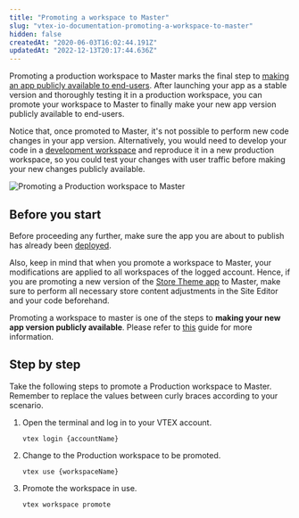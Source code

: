 ```yaml
---
title: "Promoting a workspace to Master"
slug: "vtex-io-documentation-promoting-a-workspace-to-master"
hidden: false
createdAt: "2020-06-03T16:02:44.191Z"
updatedAt: "2022-12-13T20:17:44.636Z"
---
```

Promoting a production workspace to Master marks the final step to [making an app publicly available to end-users](https://developers.vtex.com/docs/guides/vtex-io-documentation-making-your-new-app-version-publicly-available). After launching your app as a stable version and thoroughly testing it in a production workspace, you can promote your workspace to Master to finally make your new app version publicly available to end-users.

Notice that, once promoted to Master, it's not possible to perform new code changes in your app version. Alternatively, you would need to develop your code in a [development workspace](https://developers.vtex.com/docs/guides/vtex-io-documentation-creating-a-development-workspace/) and reproduce it in a new production workspace, so you could test your changes with user traffic before making your new changes publicly available.

![Promoting a Production workspace to Master](https://cdn.jsdelivr.net/gh/vtexdocs/dev-portal-content@main/images/vtex-io-documentation-promoting-a-workspace-to-master-0.gif)

## Before you start

Before proceeding any further, make sure the app you are about to publish has already been [deployed](https://developers.vtex.com/docs/guides/vtex-io-documentation-deploying-the-app-stable-version).

Also, keep in mind that when you promote a workspace to Master, your modifications are applied to all workspaces of the logged account. Hence, if you are promoting a new version of the [Store Theme app](https://developers.vtex.com/docs/guides/vtex-io-documentation-3-settingyourstoretheme) to Master, make sure to perform all necessary store content adjustments in the Site Editor and your code beforehand.

Promoting a workspace to master is one of the steps to **making your new app version publicly available**. Please refer to [this](https://developers.vtex.com/docs/guides/vtex-io-documentation-making-your-new-app-version-publicly-available) guide for more information.

## Step by step

Take the following steps to promote a Production workspace to Master. Remember to replace the values between curly braces according to your scenario.

1. Open the terminal and log in to your VTEX account.

    ```shell
    vtex login {accountName}
    ```

2. Change to the Production workspace to be promoted.

    ```shell
    vtex use {workspaceName}
    ```

3. Promote the workspace in use.

    ```shell
    vtex workspace promote
    ```
